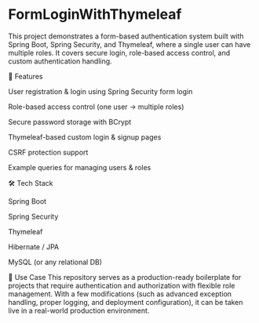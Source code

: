 # FormLoginWithThymeleaf
This project demonstrates a form-based authentication system built with Spring Boot, Spring Security, and Thymeleaf, where a single user can have multiple roles. It covers secure login, role-based access control, and custom authentication handling.

🚀 Features

User registration & login using Spring Security form login

Role-based access control (one user → multiple roles)

Secure password storage with BCrypt

Thymeleaf-based custom login & signup pages

CSRF protection support

Example queries for managing users & roles

🛠 Tech Stack

Spring Boot

Spring Security

Thymeleaf

Hibernate / JPA

MySQL (or any relational DB)

📌 Use Case
This repository serves as a production-ready boilerplate for projects that require authentication and authorization with flexible role management.
With a few modifications (such as advanced exception handling, proper logging, and deployment configuration), it can be taken live in a real-world production environment.
